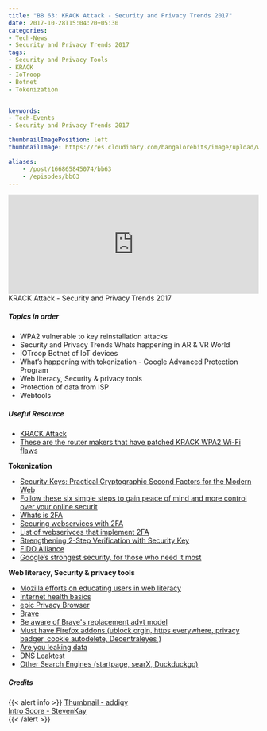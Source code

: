 ```yaml
---
title: "BB 63: KRACK Attack - Security and Privacy Trends 2017"
date: 2017-10-28T15:04:20+05:30
categories:
- Tech-News
- Security and Privacy Trends 2017
tags:
- Security and Privacy Tools
- KRACK
- IoTroop
- Botnet
- Tokenization


keywords:
- Tech-Events
- Security and Privacy Trends 2017

thumbnailImagePosition: left
thumbnailImage: https://res.cloudinary.com/bangalorebits/image/upload/w_600,h_600,c_fill,r_50,bo_4px_solid_black/v1517410318/bb-episode-assets/bb63-thumbnail.png

aliases:
    - /post/166865845074/bb63
    - /episodes/bb63
---
```

<iframe frameborder='0' height='200px' scrolling='no' seamless src='https://embed.simplecast.com/633e65ea?color=f5f5f5' width='100%'></iframe>
<BR>
KRACK Attack - Security and Privacy Trends 2017
 <!--more-->

##### Topics in order

*   WPA2 vulnerable to key reinstallation attacks
*   Security and Privacy Trends Whats happening in AR & VR World
*   IOTroop Botnet of IoT devices
*   What’s happening with tokenization - Google Advanced Protection Program
*   Web literacy, Security & privacy tools
*   Protection of data from ISP
*   Webtools

##### Useful Resource
*   [KRACK Attack]( https://www.krackattacks.com/#details)
*   [These are the router makers that have patched KRACK WPA2 Wi-Fi flaws]( https://www.windowscentral.com/vendors-who-have-patched-krack-wpa2-wi-fi-vulnerability)

**Tokenization**

*   [Security Keys: Practical Cryptographic Second Factors for the Modern Web](http://fc16.ifca.ai/preproceedings/25_Lang.pdf)
*   [Follow these six simple steps to gain peace of mind and more control over your online securit](https://www.lockdownyourlogin.org/)
*   [Whats is 2FA](https://www.turnon2fa.com/)
*   [Securing webservices with 2FA](https://www.turnon2fa.com/tutorials/)
*   [List of webserivces that implement 2FA](https://twofactorauth.org/#communication)
*   [Strengthening 2-Step Verification with Security Key](https://security.googleblog.com/2014/10/strengthening-2-step-verification-with.html)
*   [FIDO Alliance]( https://www.fidoalliance.org/)
*   [Google’s strongest security, for those who need it most]( https://www.blog.google/topics/safety-security/googles-strongest-security-those-who-need-it-most/)

**Web literacy, Security & privacy tools**

*   [Mozilla efforts on educating users in web literacy](  https://learning.mozilla.org/en-US/activities/internet-health-basics/)
*   [Internet health basics](https://mozilla.github.io/curriculum-final/internet-health-basics/session04-privacy-and-security.html#overview)
*   [epic Privacy Browser](https://www.epicbrowser.com/)
*   [Brave](https://brave.com/)
*   [Be aware of Brave's replacement advt model](https://www.brave.com/about-ad-replacement/)
*   [Must have Firefox addons (ublock orgin, https everywhere, privacy badger, cookie autodelete, Decentraleyes )](https://addons.mozilla.org/en-US/firefox/)
*   [Are you leaking data](https://IPLeak.net)
*   [DNS Leaktest](https://www.dnsleaktest.com/results.html)
*   [Other Search Engines (startpage, searX, Duckduckgo)](https://www.linuxmint.com/searchengines.php)

##### Credits

{{< alert info  >}}
  [Thumbnail - addigy](https://addigy.com) <BR>
  [Intro Score - StevenKay](https://plus.google.com/+StevenKay_Detachment)<BR>
{{< /alert >}}
